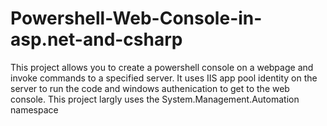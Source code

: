 Powershell-Web-Console-in-asp.net-and-csharp
============================================

This project allows you to create a powershell console on a webpage and invoke commands to a specified server. It uses IIS app pool identity on the server to run the code and windows authenication to get to the web console. This project largly uses the System.Management.Automation namespace